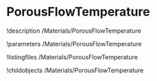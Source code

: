 <!-- MOOSE Documentation Stub: Remove this when content is added. -->

# PorousFlowTemperature
!description /Materials/PorousFlowTemperature

!parameters /Materials/PorousFlowTemperature

!listingfiles /Materials/PorousFlowTemperature

!childobjects /Materials/PorousFlowTemperature
